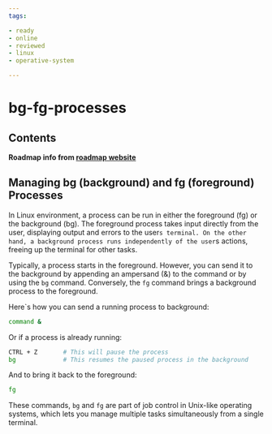 ```yaml
---
tags:

- ready
- online
- reviewed
- linux
- operative-system

---
```


# bg-fg-processes

## Contents

__Roadmap info from [roadmap website](https://roadmap.sh/linux/process-management/bg-fg-processes)__

## Managing bg (background) and fg (foreground) Processes

In Linux environment, a process can be run in either the foreground (fg) or the background (bg). The foreground process takes input directly from the user, displaying output and errors to the user`s terminal. On the other hand, a background process runs independently of the user`s actions, freeing up the terminal for other tasks.

Typically, a process starts in the foreground. However, you can send it to the background by appending an ampersand (&) to the command or by using the `bg` command. Conversely, the `fg` command brings a background process to the foreground.

Here`s how you can send a running process to background:

```bash
command &

```

Or if a process is already running:

```bash
CTRL + Z       # This will pause the process
bg             # This resumes the paused process in the background

```

And to bring it back to the foreground:

```bash
fg

```

These commands, `bg` and `fg` are part of job control in Unix-like operating systems, which lets you manage multiple tasks simultaneously from a single terminal.
